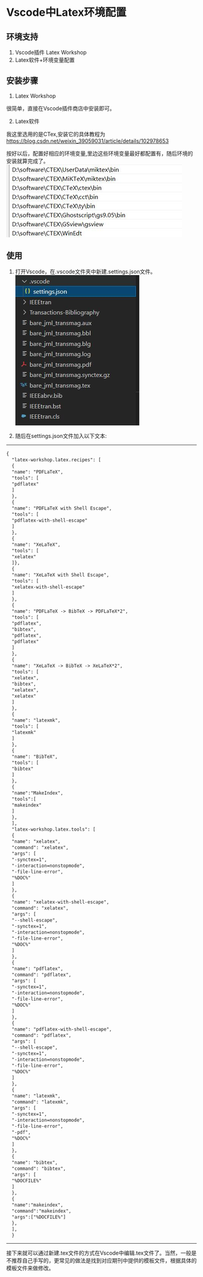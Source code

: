 # Vscode中Latex环境配置

## 环境支持
1. Vscode插件 Latex Workshop
2. Latex软件+环境变量配置

## 安装步骤

1. Latex Workshop

很简单，直接在Vscode插件商店中安装即可。

2. Latex软件

我这里选用的是CTex,安装它的具体教程为
https://blog.csdn.net/weixin_39059031/article/details/102978653

按好以后，配置好相应的环境变量,里边这些环境变量最好都配置有，随后环境的安装就算完成了。
![](../images/CTex_path.jpg)

## 使用

1. 打开Vscode，在.vscode文件夹中新建.settings.json文件。
![](../images/CTex_setting.jpg)

2. 随后在settings.json文件加入以下文本:
___
```
{
  "latex-workshop.latex.recipes": [
  {
  "name": "PDFLaTeX",
  "tools": [
  "pdflatex"
  ]
  },
  {
  "name": "PDFLaTeX with Shell Escape",
  "tools": [
  "pdflatex-with-shell-escape"
  ]
  },
  {
  "name": "XeLaTeX",
  "tools": [
  "xelatex"
  ]},
  {
  "name": "XeLaTeX with Shell Escape",
  "tools": [
  "xelatex-with-shell-escape"
  ]
  },
  {
  "name": "PDFLaTeX -> BibTeX -> PDFLaTeX*2",
  "tools": [
  "pdflatex",
  "bibtex",
  "pdflatex",
  "pdflatex"
  ]
  },
  {
  "name": "XeLaTeX -> BibTeX -> XeLaTeX*2",
  "tools": [
  "xelatex",
  "bibtex",
  "xelatex",
  "xelatex"
  ]
  },
  {
  "name": "latexmk",
  "tools": [
  "latexmk"
  ]
  },
  {
  "name": "BibTeX",
  "tools": [
  "bibtex"
  ]
  },
  {
  "name":"MakeIndex",
  "tools":[
  "makeindex"
  ]
  },
  ],
  "latex-workshop.latex.tools": [
  {
  "name": "xelatex",
  "command": "xelatex",
  "args": [
  "-synctex=1",
  "-interaction=nonstopmode",
  "-file-line-error",
  "%DOC%"
  ]
  },
  {
  "name": "xelatex-with-shell-escape",
  "command": "xelatex",
  "args": [
  "--shell-escape",
  "-synctex=1",
  "-interaction=nonstopmode",
  "-file-line-error",
  "%DOC%"
  ]
  },
  {
  "name": "pdflatex",
  "command": "pdflatex",
  "args": [
  "-synctex=1",
  "-interaction=nonstopmode",
  "-file-line-error",
  "%DOC%"
  ]
  },
  {
  "name": "pdflatex-with-shell-escape",
  "command": "pdflatex",
  "args": [
  "--shell-escape",
  "-synctex=1",
  "-interaction=nonstopmode",
  "-file-line-error",
  "%DOC%"
  ]
  },
  {
  "name": "latexmk",
  "command": "latexmk",
  "args": [
  "-synctex=1",
  "-interaction=nonstopmode",
  "-file-line-error",
  "-pdf",
  "%DOC%"
  ]
  },
  {
  "name": "bibtex",
  "command": "bibtex",
  "args": [
  "%DOCFILE%"
  ]
  },
  {
  "name":"makeindex",
  "command":"makeindex",
  "args":["%DOCFILE%"]
  },
  ],
  }
  ```
 ___

 接下来就可以通过新建.tex文件的方式在Vscode中编辑.tex文件了。当然，一般是不推荐自己手写的，更常见的做法是找到对应期刊中提供的模板文件，根据具体的模板文件来做修改。
